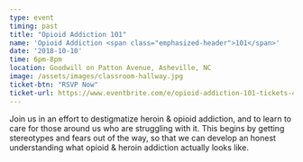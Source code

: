 ```yaml
---
type: event
timing: past
title: "Opioid Addiction 101"
name: 'Opioid Addiction <span class="emphasized-header">101</span>'
date: '2018-10-10'
time: 6pm-8pm
location: Goodwill on Patton Avenue, Asheville, NC
image: /assets/images/classroom-hallway.jpg
ticket-btn: "RSVP Now"
ticket-url: https://www.eventbrite.com/e/opioid-addiction-101-tickets-49505054952
---
```


Join us in an effort to destigmatize heroin & opioid addiction, and to learn to care for those around us who are struggling with it. This begins by getting stereotypes and fears out of the way, so that we can develop an honest understanding what opioid & heroin addiction actually looks like. 

